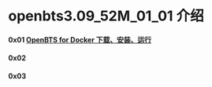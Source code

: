 # openbts3.09_52M_01_01 介绍

#### 0x01 [OpenBTS for Docker 下载、安装、运行](<./Openbts_for_Dock.md>)

#### 0x02

#### 0x03
